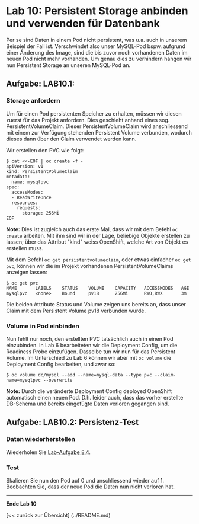 # Lab 10: Persistent Storage anbinden und verwenden für Datenbank

Per se sind Daten in einem Pod nicht persistent, was u.a. auch in unserem Beispiel der Fall ist. Verschwindet also unser MySQL-Pod bspw. aufgrund einer Änderung des Image, sind die bis zuvor noch vorhandenen Daten im neuen Pod nicht mehr vorhanden. Um genau dies zu verhindern hängen wir nun Persistent Storage an unseren MySQL-Pod an.

## Aufgabe: LAB10.1: 

### Storage anfordern

Um für einen Pod persistenten Speicher zu erhalten, müssen wir diesen zuerst für das Projekt anfordern. Dies geschieht anhand eines sog. PersistentVolumeClaim. Dieser PersistentVolumeClaim wird anschliessend mit einem zur Verfügung stehenden Persistent Volume verbunden, wodurch dieses dann über den Claim verwendet werden kann.

Wir erstellen den PVC wie folgt:
```
$ cat <<-EOF | oc create -f -
apiVersion: v1
kind: PersistentVolumeClaim
metadata:
  name: mysqlpvc
spec:
  accessModes:
  - ReadWriteOnce
  resources:
    requests:
      storage: 256Mi
EOF
```

**Note:** Dies ist zugleich auch das erste Mal, dass wir mit dem Befehl `oc create` arbeiten. Mit ihm sind wir in der Lage, beliebige Objekte erstellen zu lassen; über das Attribut "kind" weiss OpenShift, welche Art von Objekt es erstellen muss.

Mit dem Befehl `oc get persistentvolumeclaim`, oder etwas einfacher `oc get pvc`, können wir die im Projekt vorhandenen PersistentVolumeClaims anzeigen lassen:
```
$ oc get pvc
NAME       LABELS    STATUS    VOLUME    CAPACITY   ACCESSMODES   AGE
mysqlpvc   <none>    Bound     pv18      256Mi      RWO,RWX       3m
```
Die beiden Attribute Status und Volume zeigen uns bereits an, dass unser Claim mit dem Persistent Volume pv18 verbunden wurde.


### Volume in Pod einbinden

Nun fehlt nur noch, den erstellten PVC tatsächlich auch in einen Pod einzubinden. In Lab 6 bearbeiteten wir die Deployment Config, um die Readiness Probe einzufügen. Dasselbe tun wir nun für das Persistent Volume. Im Unterschied zu Lab 6 können wir aber mit `oc volume` die Deployment Config bearbeiten, und zwar so:
```
$ oc volume dc/mysql --add --name=mysql-data --type pvc --claim-name=mysqlpvc --overwrite
```
**Note:** Durch die veränderte Deployment Config deployed OpenShift automatisch einen neuen Pod. D.h. leider auch, dass das vorher erstellte DB-Schema und bereits eingefügte Daten verloren gegangen sind.


## Aufgabe: LAB10.2: Persistenz-Test

### Daten wiederherstellen

Wiederholen Sie [Lab-Aufgabe 8.4](08_database.md#l%C3%B6sung-lab84).


### Test
Skalieren Sie nun den Pod auf 0 und anschliessend wieder auf 1. Beobachten Sie, dass der neue Pod die Daten nun nicht verloren hat.


---

**Ende Lab 10**

[<< zurück zur Übersicht] (../README.md)

